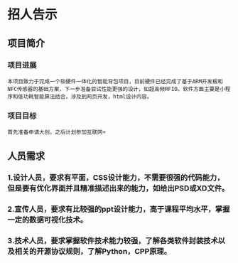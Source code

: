 # 招人告示

## 项目简介

### 项目进展

    本项目致力于完成一个软硬件一体化的智能背包项目，目前硬件已经完成了基于ARM开发板和NFC传感器的基础方案，下一步准备尝试性能更强的设计，如超高频RFID。软件方面主要是小程序和低功耗智能算法结合，涉及到网页开发，html设计内容。

### 项目目标

    首先准备申请大创，之后计划参加互联网+

## 人员需求

### 1.设计人员，要求有平面，CSS设计能力，不需要很强的代码能力，但是要有优化界面并且精准描述出来的能力，如给出PSD或XD文件。

### 2.宣传人员，要求有比较强的ppt设计能力，高于课程平均水平，掌握一定的数据可视化技术。

### 3.技术人员，要求掌握软件技术能力较强，了解各类软件封装技术以及相关的开源协议规则，了解Python，CPP原理。